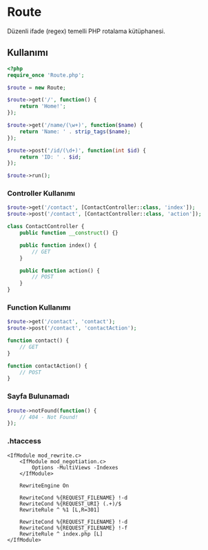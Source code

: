 # Route

Düzenli ifade (regex) temelli PHP rotalama kütüphanesi.

## Kullanımı

```php
<?php
require_once 'Route.php';

$route = new Route;

$route->get('/', function() {
    return 'Home!';
});

$route->get('/name/(\w+)', function($name) {
    return 'Name: ' . strip_tags($name);
});

$route->post('/id/(\d+)', function(int $id) {
    return 'ID: ' . $id;
});

$route->run();
```

### Controller Kullanımı
```php
$route->get('/contact', [ContactController::class, 'index']);
$route->post('/contact', [ContactController::class, 'action']);

class ContactController {
    public function __construct() {}

    public function index() {
        // GET
    }

    public function action() {
        // POST
    }
}
```

### Function Kullanımı
```php
$route->get('/contact', 'contact');
$route->post('/contact', 'contactAction');

function contact() {
    // GET
}

function contactAction() {
    // POST
}
```

### Sayfa Bulunamadı

```php
$route->notFound(function() {
    // 404 - Not Found!
});
```

### .htaccess

```
<IfModule mod_rewrite.c>
    <IfModule mod_negotiation.c>
        Options -MultiViews -Indexes
    </IfModule>

    RewriteEngine On

    RewriteCond %{REQUEST_FILENAME} !-d
    RewriteCond %{REQUEST_URI} (.+)/$
    RewriteRule ^ %1 [L,R=301]

    RewriteCond %{REQUEST_FILENAME} !-d
    RewriteCond %{REQUEST_FILENAME} !-f
    RewriteRule ^ index.php [L]
</IfModule>
```